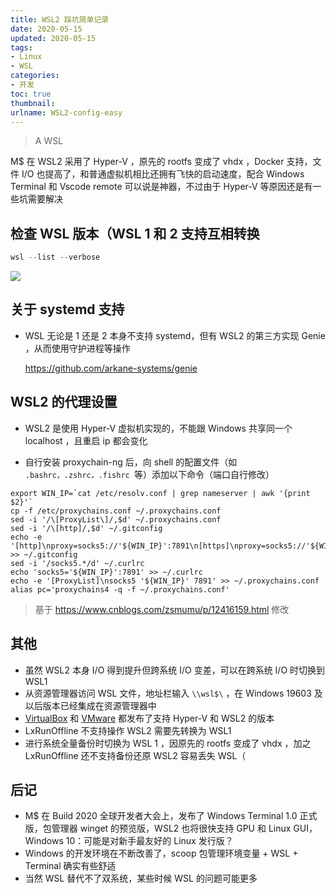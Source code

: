 ```yaml
---
title: WSL2 踩坑简单记录
date: 2020-05-15
updated: 2020-05-15
tags: 
- Linux
- WSL
categories: 
- 开发
toc: true
thumbnail:
urlname: WSL2-config-easy
---
```

> A WSL 


<!--more-->


M$ 在 WSL2 采用了 Hyper-V ，原先的 rootfs 变成了 vhdx ，Docker 支持，文件 I/O 也提高了，和普通虚拟机相比还拥有飞快的启动速度，配合 Windows Terminal 和 Vscode remote 可以说是神器，不过由于 Hyper-V 等原因还是有一些坑需要解决

## 检查 WSL 版本（WSL 1 和 2 支持互相转换

  ```powershell
  wsl --list --verbose
  ```
  ![](https://cdn.misanzhiwu.top/2020/05/15/6530d2ff73cee.png)

## 关于 systemd 支持

- WSL 无论是 1 还是 2 本身不支持 systemd，但有 WSL2 的第三方实现 Genie ，从而使用守护进程等操作

  https://github.com/arkane-systems/genie


## WSL2 的代理设置

 - WSL2 是使用 Hyper-V 虚拟机实现的，不能跟 Windows 共享同一个 localhost ，且重启 ip 都会变化

 - 自行安装 proxychain-ng 后，向 shell 的配置文件（如 `.bashrc，.zshrc，.fishrc `等）添加以下命令（端口自行修改）

 ```shell
export WIN_IP=`cat /etc/resolv.conf | grep nameserver | awk '{print $2}'`
cp -f /etc/proxychains.conf ~/.proxychains.conf
sed -i '/\[ProxyList\]/,$d' ~/.proxychains.conf
sed -i '/\[http]/,$d' ~/.gitconfig
echo -e '[http]\nproxy=socks5://'${WIN_IP}':7891\n[https]\nproxy=socks5://'${WIN_IP}':7891' >> ~/.gitconfig
sed -i '/socks5.*/d' ~/.curlrc
echo 'socks5='${WIN_IP}':7891' >> ~/.curlrc
echo -e '[ProxyList]\nsocks5 '${WIN_IP}' 7891' >> ~/.proxychains.conf
alias pc='proxychains4 -q -f ~/.proxychains.conf'
  ```

   > 基于 https://www.cnblogs.com/zsmumu/p/12416159.html 修改


## 其他

 - 虽然 WSL2 本身 I/O 得到提升但跨系统 I/O 变差，可以在跨系统 I/O 时切换到 WSL1
 - 从资源管理器访问 WSL 文件，地址栏输入 `\\wsl$\` ，在 Windows 19603 及以后版本已经集成在资源管理器中
 - [VirtualBox](https://www.virtualbox.org/wiki/Changelog-6.0) 和 [VMware](https://blogs.vmware.com/workstation/2020/01/vmware-workstation-tech-preview-20h1.html) 都发布了支持 Hyper-V 和 WSL2 的版本 
 - LxRunOffline 不支持操作 WSL2 需要先转换为 WSL1
 - 进行系统全量备份时切换为 WSL 1 ，因原先的 rootfs 变成了 vhdx ，加之 LxRunOffline 还不支持备份还原 WSL2 容易丢失 WSL（

## 后记
 - M$ 在 Build 2020 全球开发者大会上，发布了 Windows Terminal 1.0 正式版，包管理器 winget 的预览版，WSL2 也将很快支持 GPU 和 Linux GUI，Windows 10：可能是对新手最友好的 Linux 发行版？
 - Windows 的开发环境在不断改善了，scoop 包管理环境变量 + WSL + Terminal 确实有些舒适
 - 当然 WSL 替代不了双系统，某些时候 WSL 的问题可能更多
